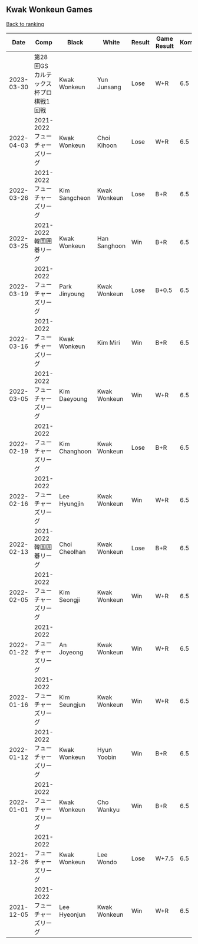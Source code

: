## Kwak Wonkeun Games

[Back to ranking](../../index.md)




| **Date** | **Comp** | **Black** | **White** | **Result** | **Game Result** | **Komi** | **Rating** | **Diff** | 
| --- | --- | --- | --- | --- | --- | --- | --- | --- |
| 2023-03-30 | 第28回GSカルテックス杯プロ棋戦1回戦 | Kwak Wonkeun | Yun Junsang | Lose | W+R | 6.5 | 3167 | 0 | 
| 2022-04-03 | 2021-2022フューチャーズリーグ | Kwak Wonkeun | Choi Kihoon | Lose | W+R | 6.5 | 3167 | -20 | 
| 2022-03-26 | 2021-2022フューチャーズリーグ | Kim Sangcheon | Kwak Wonkeun | Lose | B+R | 6.5 | 3187 | -18 | 
| 2022-03-25 | 2021-2022韓国囲碁リーグ | Kwak Wonkeun | Han Sanghoon | Win | B+R | 6.5 | 3205 | 43 | 
| 2022-03-19 | 2021-2022フューチャーズリーグ | Park Jinyoung | Kwak Wonkeun | Lose | B+0.5 | 6.5 | 3162 | -28 | 
| 2022-03-16 | 2021-2022フューチャーズリーグ | Kwak Wonkeun | Kim Miri | Win | B+R | 6.5 | 3190 | 27 | 
| 2022-03-05 | 2021-2022フューチャーズリーグ | Kim Daeyoung | Kwak Wonkeun | Win | W+R | 6.5 | 3163 | 58 | 
| 2022-02-19 | 2021-2022フューチャーズリーグ | Kim Changhoon | Kwak Wonkeun | Lose | B+R | 6.5 | 3105 | -48 | 
| 2022-02-16 | 2021-2022フューチャーズリーグ | Lee Hyungjin | Kwak Wonkeun | Win | W+R | 6.5 | 3153 | -19 | 
| 2022-02-13 | 2021-2022韓国囲碁リーグ | Choi Cheolhan | Kwak Wonkeun | Lose | B+R | 6.5 | 3172 | -16 | 
| 2022-02-05 | 2021-2022フューチャーズリーグ | Kim Seongji | Kwak Wonkeun | Win | W+R | 6.5 | 3188 | -12 | 
| 2022-01-22 | 2021-2022フューチャーズリーグ | An Joyeong | Kwak Wonkeun | Win | W+R | 6.5 | 3200 | 30 | 
| 2022-01-16 | 2021-2022フューチャーズリーグ | Kim Seungjun | Kwak Wonkeun | Win | W+R | 6.5 | 3170 | 119 | 
| 2022-01-12 | 2021-2022フューチャーズリーグ | Kwak Wonkeun | Hyun Yoobin | Win | B+R | 6.5 | 3051 | -39 | 
| 2022-01-01 | 2021-2022フューチャーズリーグ | Kwak Wonkeun | Cho Wankyu | Win | B+R | 6.5 | 3090 | 90 | 
| 2021-12-26 | 2021-2022フューチャーズリーグ | Kwak Wonkeun | Lee Wondo | Lose | W+7.5 | 6.5 | 3000 | 226 | 
| 2021-12-05 | 2021-2022フューチャーズリーグ | Lee Hyeonjun | Kwak Wonkeun | Win | W+R | 6.5 | 2774 | missing |




